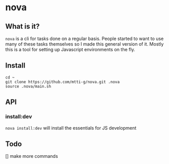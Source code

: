 # nova

## What is it?
`nova` is a cli for tasks done on a regular basis. People started to want
to use many of these tasks themselves so I made this general version of it.
Mostly this is a tool for setting up Javascript environments on the fly.

## Install
```
cd ~
git clone https://github.com/mtti-g/nova.git .nova
source .nova/main.sh
```
## API
### install:dev
`nova install:dev` will install the essentials for JS development

## Todo
[] make more commands
